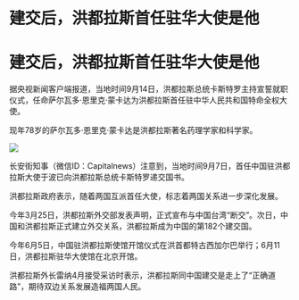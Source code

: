 # 建交后，洪都拉斯首任驻华大使是他

# 建交后，洪都拉斯首任驻华大使是他

据央视新闻客户端报道，当地时间9月14日，洪都拉斯总统卡斯特罗主持宣誓就职仪式，任命萨尔瓦多·恩里克·蒙卡达为洪都拉斯首任驻中华人民共和国特命全权大使。

现年78岁的萨尔瓦多·恩里克·蒙卡达是洪都拉斯著名药理学家和科学家。

![](https://inews.gtimg.com/om_bt/Ob6I3CsWcL-0Nc2D__uIYFK1iE1YiPHe19P-fF4MmSwM4AA/1000)

长安街知事（微信ID：Capitalnews）注意到，当地时间9月7日，首任中国驻洪都拉斯大使于波已向洪都拉斯总统卡斯特罗递交国书。

洪都拉斯政府表示，随着两国互派首任大使，标志着两国关系进一步深化发展。

今年3月25日，洪都拉斯外交部发表声明，正式宣布与中国台湾“断交”。次日，中国和洪都拉斯正式建立外交关系，洪都拉斯成为中国的第182个建交国。

今年6月5日，中国驻洪都拉斯使馆开馆仪式在洪首都特古西加尔巴举行；6月11日，洪都拉斯驻华大使馆在北京开馆。

洪都拉斯外长雷纳4月接受采访时表示，洪都拉斯同中国建交是走上了“正确道路”，期待双边关系发展造福两国人民。

